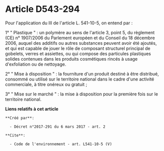 # Article D543-294

Pour l'application du III de l'article L. 541-10-5, on entend par : 

1° " Plastique " : un polymère au sens de l'article 3, point 5, du règlement (CE) n° 1907/2006 du Parlement européen et du
Conseil du 18 décembre 2006, auquel des additifs ou autres substances peuvent avoir été ajoutés, et qui est capable de jouer
le rôle de composant structurel principal de gobelets, verres et assiettes, ou qui compose des particules plastiques solides
contenues dans les produits cosmétiques rincés à usage d'exfoliation ou de nettoyage. 

2° " Mise à disposition " : la fourniture d'un produit destiné à être distribué, consommé ou utilisé sur le territoire
national dans le cadre d'une activité commerciale, à titre onéreux ou gratuit ; 

3° " Mise sur le marché " : la mise à disposition pour la première fois sur le territoire national.

**Liens relatifs à cet article**

	**Créé par**:

	  - Décret n°2017-291 du 6 mars 2017 - art. 2

	**Cite**:

	  - Code de l'environnement - art. L541-10-5 (V)
